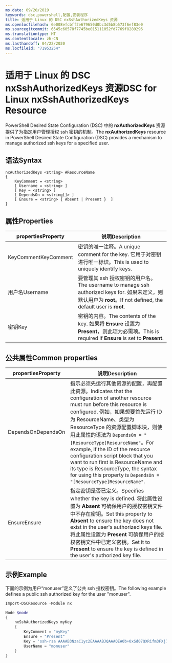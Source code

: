 ```yaml
---
ms.date: 09/20/2019
keywords: dsc,powershell,配置,安装程序
title: 适用于 Linux 的 DSC nxSshAuthorizedKeys 资源
ms.openlocfilehash: 6e008efcbff2e679650d0bc3d5b8b573f6ef83e0
ms.sourcegitcommit: 6545c60578f7745be015111052fd7769f8289296
ms.translationtype: HT
ms.contentlocale: zh-CN
ms.lasthandoff: 04/22/2020
ms.locfileid: "71953254"
---
```

# <a name="dsc-for-linux-nxsshauthorizedkeys-resource"></a><span data-ttu-id="71ba9-103">适用于 Linux 的 DSC nxSshAuthorizedKeys 资源</span><span class="sxs-lookup"><span data-stu-id="71ba9-103">DSC for Linux nxSshAuthorizedKeys Resource</span></span>

<span data-ttu-id="71ba9-104">PowerShell Desired State Configuration (DSC) 中的 **nxAuthorizedKeys** 资源提供了为指定用户管理授权 ssh 密钥的机制。</span><span class="sxs-lookup"><span data-stu-id="71ba9-104">The **nxAuthorizedKeys** resource in PowerShell Desired State Configuration (DSC) provides a mechanism to manage authorized ssh keys for a specified user.</span></span>

## <a name="syntax"></a><span data-ttu-id="71ba9-105">语法</span><span class="sxs-lookup"><span data-stu-id="71ba9-105">Syntax</span></span>

```Syntax
nxAuthorizedKeys <string> #ResourceName
{
    KeyComment = <string>
    [ Username = <string> ]
    [ Key = <string> ]
    [ DependsOn = <string[]> ]
    [ Ensure = <string> { Absent | Present }  ]
}
```

## <a name="properties"></a><span data-ttu-id="71ba9-106">属性</span><span class="sxs-lookup"><span data-stu-id="71ba9-106">Properties</span></span>

|<span data-ttu-id="71ba9-107">properties</span><span class="sxs-lookup"><span data-stu-id="71ba9-107">Property</span></span> |<span data-ttu-id="71ba9-108">说明</span><span class="sxs-lookup"><span data-stu-id="71ba9-108">Description</span></span> |
|---|---|
|<span data-ttu-id="71ba9-109">KeyComment</span><span class="sxs-lookup"><span data-stu-id="71ba9-109">KeyComment</span></span> |<span data-ttu-id="71ba9-110">密钥的唯一注释。</span><span class="sxs-lookup"><span data-stu-id="71ba9-110">A unique comment for the key.</span></span> <span data-ttu-id="71ba9-111">它用于对密钥进行唯一标识。</span><span class="sxs-lookup"><span data-stu-id="71ba9-111">This is used to uniquely identify keys.</span></span> |
|<span data-ttu-id="71ba9-112">用户名</span><span class="sxs-lookup"><span data-stu-id="71ba9-112">Username</span></span> |<span data-ttu-id="71ba9-113">要管理其 ssh 授权密钥的用户名。</span><span class="sxs-lookup"><span data-stu-id="71ba9-113">The username to manage ssh authorized keys for.</span></span> <span data-ttu-id="71ba9-114">如果未定义，则默认用户为 **root**。</span><span class="sxs-lookup"><span data-stu-id="71ba9-114">If not defined, the default user is **root**.</span></span> |
|<span data-ttu-id="71ba9-115">密钥</span><span class="sxs-lookup"><span data-stu-id="71ba9-115">Key</span></span> |<span data-ttu-id="71ba9-116">密钥的内容。</span><span class="sxs-lookup"><span data-stu-id="71ba9-116">The contents of the key.</span></span> <span data-ttu-id="71ba9-117">如果将 **Ensure** 设置为 **Present**，则此项为必需项。</span><span class="sxs-lookup"><span data-stu-id="71ba9-117">This is required if **Ensure** is set to **Present**.</span></span>|

## <a name="common-properties"></a><span data-ttu-id="71ba9-118">公共属性</span><span class="sxs-lookup"><span data-stu-id="71ba9-118">Common properties</span></span>

|<span data-ttu-id="71ba9-119">properties</span><span class="sxs-lookup"><span data-stu-id="71ba9-119">Property</span></span> |<span data-ttu-id="71ba9-120">说明</span><span class="sxs-lookup"><span data-stu-id="71ba9-120">Description</span></span> |
|---|---|
|<span data-ttu-id="71ba9-121">DependsOn</span><span class="sxs-lookup"><span data-stu-id="71ba9-121">DependsOn</span></span> |<span data-ttu-id="71ba9-122">指示必须先运行其他资源的配置，再配置此资源。</span><span class="sxs-lookup"><span data-stu-id="71ba9-122">Indicates that the configuration of another resource must run before this resource is configured.</span></span> <span data-ttu-id="71ba9-123">例如，如果想要首先运行 ID 为 ResourceName、类型为 ResourceType 的资源配置脚本块，则使用此属性的语法为 `DependsOn = "[ResourceType]ResourceName"`。</span><span class="sxs-lookup"><span data-stu-id="71ba9-123">For example, if the ID of the resource configuration script block that you want to run first is ResourceName and its type is ResourceType, the syntax for using this property is `DependsOn = "[ResourceType]ResourceName"`.</span></span> |
|<span data-ttu-id="71ba9-124">Ensure</span><span class="sxs-lookup"><span data-stu-id="71ba9-124">Ensure</span></span> |<span data-ttu-id="71ba9-125">指定密钥是否已定义。</span><span class="sxs-lookup"><span data-stu-id="71ba9-125">Specifies whether the key is defined.</span></span> <span data-ttu-id="71ba9-126">将此属性设置为 **Absent** 可确保用户的授权密钥文件中不存在密钥。</span><span class="sxs-lookup"><span data-stu-id="71ba9-126">Set this property to **Absent** to ensure the key does not exist in the user's authorized keys file.</span></span> <span data-ttu-id="71ba9-127">将此属性设置为 **Present** 可确保用户的授权密钥文件中已定义密钥。</span><span class="sxs-lookup"><span data-stu-id="71ba9-127">Set it to **Present** to ensure the key is defined in the user's authorized key file.</span></span> |

## <a name="example"></a><span data-ttu-id="71ba9-128">示例</span><span class="sxs-lookup"><span data-stu-id="71ba9-128">Example</span></span>

<span data-ttu-id="71ba9-129">下面的示例为用户“monuser”定义了公共 ssh 授权密钥。</span><span class="sxs-lookup"><span data-stu-id="71ba9-129">The following example defines a public ssh authorized key for the user "monuser".</span></span>

```powershell
Import-DSCResource -Module nx

Node $node
{
    nxSshAuthorizedKeys myKey
    {
        KeyComment = "myKey"
        Ensure = "Present"
        Key = 'ssh-rsa AAAAB3NzaC1yc2EAAAABJQAAAQEA0b+0xSd07QXRifm3FXj7Pn/DblA6QI5VAkDm6OivFzj3U6qGD1VJ6AAxWPCyMl/qhtpRtxZJDu/TxD8AyZNgc8aN2CljN1hOMbBRvH2q5QPf/nCnnJRaGsrxIqZjyZdYo9ZEEzjZUuMDM5HI1LA9B99k/K6PK2Bc1NLivpu7nbtVG2tLOQs+GefsnHuetsRMwo/+c3LtwYm9M0XfkGjYVCLO4CoFuSQpvX6AB3TedUy6NZ0iuxC0kRGg1rIQTwSRcw+McLhslF0drs33fw6tYdzlLBnnzimShMuiDWiT37WqCRovRGYrGCaEFGTG2e0CN8Co8nryXkyWc6NSDNpMzw== rsa-key-20150401'
        UserName = "monuser"
    }
}
```